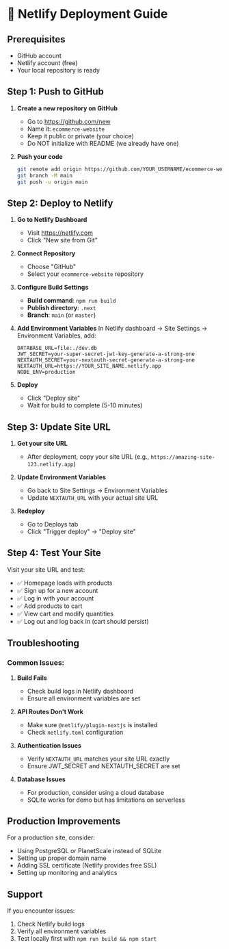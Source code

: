 # 🚀 Netlify Deployment Guide

## Prerequisites
- GitHub account
- Netlify account (free)
- Your local repository is ready

## Step 1: Push to GitHub

1. **Create a new repository on GitHub**
   - Go to https://github.com/new
   - Name it: `ecommerce-website`
   - Keep it public or private (your choice)
   - Do NOT initialize with README (we already have one)

2. **Push your code**
   ```bash
   git remote add origin https://github.com/YOUR_USERNAME/ecommerce-website.git
   git branch -M main
   git push -u origin main
   ```

## Step 2: Deploy to Netlify

1. **Go to Netlify Dashboard**
   - Visit https://netlify.com
   - Click "New site from Git"

2. **Connect Repository**
   - Choose "GitHub"
   - Select your `ecommerce-website` repository

3. **Configure Build Settings**
   - **Build command**: `npm run build`
   - **Publish directory**: `.next`
   - **Branch**: `main` (or `master`)

4. **Add Environment Variables**
   In Netlify dashboard → Site Settings → Environment Variables, add:
   ```
   DATABASE_URL=file:./dev.db
   JWT_SECRET=your-super-secret-jwt-key-generate-a-strong-one
   NEXTAUTH_SECRET=your-nextauth-secret-generate-a-strong-one
   NEXTAUTH_URL=https://YOUR_SITE_NAME.netlify.app
   NODE_ENV=production
   ```

5. **Deploy**
   - Click "Deploy site"
   - Wait for build to complete (5-10 minutes)

## Step 3: Update Site URL

1. **Get your site URL**
   - After deployment, copy your site URL (e.g., `https://amazing-site-123.netlify.app`)

2. **Update Environment Variables**
   - Go back to Site Settings → Environment Variables
   - Update `NEXTAUTH_URL` with your actual site URL

3. **Redeploy**
   - Go to Deploys tab
   - Click "Trigger deploy" → "Deploy site"

## Step 4: Test Your Site

Visit your site URL and test:
- ✅ Homepage loads with products
- ✅ Sign up for a new account
- ✅ Log in with your account
- ✅ Add products to cart
- ✅ View cart and modify quantities
- ✅ Log out and log back in (cart should persist)

## Troubleshooting

### Common Issues:

1. **Build Fails**
   - Check build logs in Netlify dashboard
   - Ensure all environment variables are set

2. **API Routes Don't Work**
   - Make sure `@netlify/plugin-nextjs` is installed
   - Check `netlify.toml` configuration

3. **Authentication Issues**
   - Verify `NEXTAUTH_URL` matches your site URL exactly
   - Ensure JWT_SECRET and NEXTAUTH_SECRET are set

4. **Database Issues**
   - For production, consider using a cloud database
   - SQLite works for demo but has limitations on serverless

## Production Improvements

For a production site, consider:
- Using PostgreSQL or PlanetScale instead of SQLite
- Setting up proper domain name
- Adding SSL certificate (Netlify provides free SSL)
- Setting up monitoring and analytics

## Support

If you encounter issues:
1. Check Netlify build logs
2. Verify all environment variables
3. Test locally first with `npm run build && npm start`